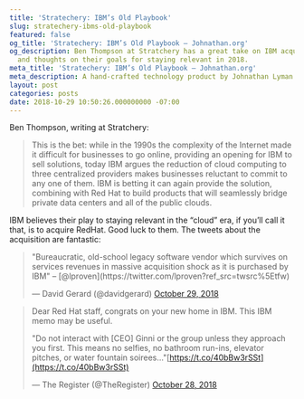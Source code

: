 ```yaml
---
title: 'Stratechery: IBM’s Old Playbook'
slug: stratechery-ibms-old-playbook
featured: false
og_title: 'Stratechery: IBM’s Old Playbook – Johnathan.org'
og_description: Ben Thompson at Stratchery has a great take on IBM acquiring RedHat
  and thoughts on their goals for staying relevant in 2018.
meta_title: 'Stratechery: IBM’s Old Playbook – Johnathan.org'
meta_description: A hand-crafted technology product by Johnathan Lyman
layout: post
categories: posts
date: 2018-10-29 10:50:26.000000000 -07:00
---
```


Ben Thompson, writing at Stratchery:

> This is the bet: while in the 1990s the complexity of the Internet made it difficult for businesses to go online, providing an opening for IBM to sell solutions, today IBM argues the reduction of cloud computing to three centralized providers makes businesses reluctant to commit to any one of them. IBM is betting it can again provide the solution, combining with Red Hat to build products that will seamlessly bridge private data centers and all of the public clouds.

IBM believes their play to staying relevant in the “cloud” era, if you’ll call it that, is to acquire RedHat. Good luck to them. The tweets about the acquisition are fantastic:

<blockquote class="twitter-tweet">
"Bureaucratic, old-school legacy software vendor which survives on services revenues in massive acquisition shock as it is purchased by IBM" – [@lproven](https://twitter.com/lproven?ref_src=twsrc%5Etfw)

— David Gerard (@davidgerard) [October 29, 2018](https://twitter.com/davidgerard/status/1056839044661952512?ref_src=twsrc%5Etfw)
</blockquote>
<script async src="https://platform.twitter.com/widgets.js" charset="utf-8"> </script>
<blockquote class="twitter-tweet">
Dear Red Hat staff, congrats on your new home in IBM. This IBM memo may be useful.

"Do not interact with [CEO] Ginni or the group unless they approach you first. This means no selfies, no bathroom run-ins, elevator pitches, or water fountain soirees…"[https://t.co/40bBw3rSSt](https://t.co/40bBw3rSSt)

— The Register (@TheRegister) [October 28, 2018](https://twitter.com/TheRegister/status/1056634499755257857?ref_src=twsrc%5Etfw)
</blockquote>
<script async src="https://platform.twitter.com/widgets.js" charset="utf-8"></script>
